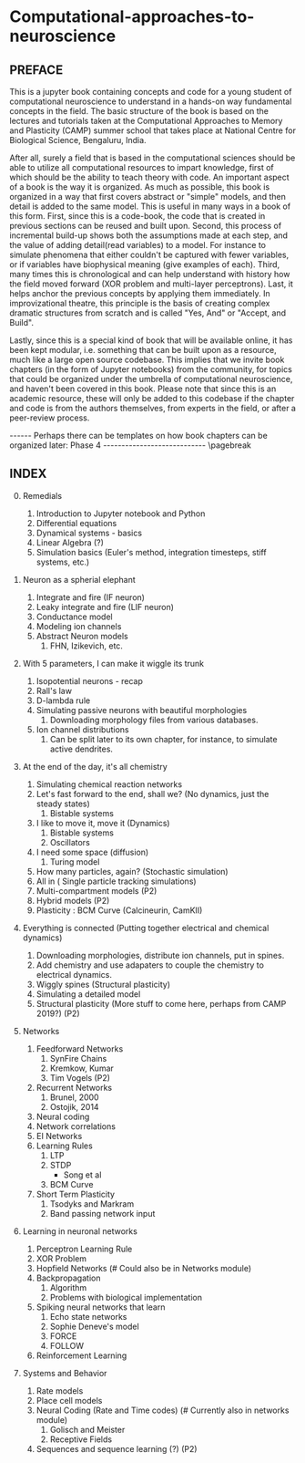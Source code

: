 # Computational-approaches-to-neuroscience

## PREFACE
This is a jupyter book containing concepts and code for a young student of computational neuroscience to understand in a hands-on way fundamental concepts in the field. The basic structure of the book is based on the lectures and tutorials taken at the Computational Approaches to Memory and Plasticity (CAMP) summer school that takes place at National Centre for Biological Science, Bengaluru, India.

After all, surely a field that is based in the computational sciences should be able to utilize all computational resources to impart knowledge, first of which should be the ability to teach theory with code.
An important aspect of a book is the way it is organized. As much as possible, this book is organized in a way that first covers abstract or "simple" models, and then detail is added to the same model. This is useful in many ways in a book of this form. First, since this is a code-book, the code that is created in previous sections can be reused and built upon. Second, this process of incremental build-up shows both the assumptions made at each step, and the value of adding detail(read variables) to a model. For instance to simulate phenomena that either couldn't be captured with fewer variables, or if variables have biophysical meaning (give examples of each). Third, many times this is chronological and can help understand with history how the field moved forward (XOR problem and multi-layer perceptrons). Last, it helps anchor the previous concepts by applying them immediately. In improvizational theatre, this principle is the basis of creating complex dramatic structures from scratch and is called "Yes, And" or "Accept, and Build".

Lastly, since this is a special kind of book that will be available online, it has been kept modular, i.e. something that can be built upon as a resource, much like a large open source codebase. This implies that we invite book chapters (in the form of Jupyter notebooks) from the community, for topics that could be organized under the umbrella of computational neuroscience, and haven't been covered in this book. Please note that since this is an academic resource, these will only be added to this codebase if the chapter and code is from the authors themselves, from experts in the field, or after a peer-review process. 

------  Perhaps there can be templates on how book chapters can be organized later: Phase 4 ----------------------------
\pagebreak
 
## INDEX 
0. Remedials
    1. Introduction to Jupyter notebook and Python
    2. Differential equations
    3. Dynamical systems - basics
    4. Linear Algebra (?) 
    5. Simulation basics (Euler's method, integration timesteps, stiff systems, etc.)
  
1. Neuron as a spherial elephant
    1. Integrate and fire (IF neuron)
    2. Leaky integrate and fire (LIF neuron)
    3. Conductance model
    4. Modeling ion channels
    5. Abstract Neuron models
        1. FHN, Izikevich, etc.

2. With 5 parameters, I can make it wiggle its trunk
    1. Isopotential neurons - recap
    2. Rall's law
    3. D-lambda rule
    4. Simulating passive neurons with beautiful morphologies
        1. Downloading morphology files from various databases.
    5. Ion channel distributions
        1. Can be split later to its own chapter, for instance, to simulate active dendrites.
  
3. At the end of the day, it's all chemistry
    1. Simulating chemical reaction networks
    2. Let's fast forward to the end, shall we? (No dynamics, just the steady states)
        1. Bistable systems
    3. I like to move it, move it (Dynamics)
        1. Bistable systems
        2. Oscillators
    4. I need some space (diffusion)
        1. Turing model
    5. How many particles, again? (Stochastic simulation)
    6. All in ( Single particle tracking simulations)
    7. Multi-compartment models (P2)
    8. Hybrid models (P2)
    9. Plasticity : BCM Curve (Calcineurin, CamKII)

4. Everything is connected (Putting together electrical and chemical dynamics)
    1. Downloading morphologies, distribute ion channels, put in spines.
    2. Add chemistry and use adapaters to couple the chemistry to electrical dynamics.
    3. Wiggly spines (Structural plasticity)
    4. Simulating a detailed model
    5. Structural plasticity (More stuff to come here, perhaps from CAMP 2019?) (P2)

5. Networks
    1. Feedforward Networks
        1. SynFire Chains
        2. Kremkow, Kumar
        3. Tim Vogels (P2)
    2. Recurrent Networks
        1. Brunel, 2000
        2. Ostojik, 2014
    3. Neural coding
    4. Network correlations
    5. EI Networks
    6. Learning Rules
        1. LTP
        2. STDP
            - Song et al
        3. BCM Curve
    7. Short Term Plasticity
        1. Tsodyks and Markram
        2. Band passing network input

6. Learning in neuronal networks
    1. Perceptron Learning Rule
    2. XOR Problem
    3. Hopfield Networks (# Could also be in Networks module)
    4. Backpropagation
        1. Algorithm
        2. Problems with biological implementation
    5. Spiking neural networks that learn
        1. Echo state networks
        2. Sophie Deneve's model
        3. FORCE
        4. FOLLOW
    6. Reinforcement Learning
  
7. Systems and Behavior
    1. Rate models
    2. Place cell models
    3. Neural Coding (Rate and Time codes) (# Currently also in networks module)
        1. Golisch and Meister
        2. Receptive Fields
    4. Sequences and sequence learning (?) (P2)
